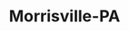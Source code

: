 ---
title: Morrisville-PA
slug: morrisville-pa
f_state:
- cms/state/pennsylvania.md
f_locations:
- cms/payday-loan/apple-check-cashing-4660.md
- cms/payday-loan/apple-check-cashing-4661.md
- cms/payday-loan/apple-check-cashing-ticketown-4662.md
- cms/payday-loan/cash-today-inc-8805.md
- cms/payday-loan/diamond-check-15801.md
- cms/payday-loan/diamond-check-cashing-15808.md
- cms/payday-loan/global-currency-svcs-pa-llc-19013.md
- cms/payday-loan/united-check-cashing-28118.md
- cms/payday-loan/united-cut-rate-store-28195.md
- cms/payday-loan/united-cut-rate-store-28196.md
updated-on: '2024-05-30T13:41:28.615Z'
created-on: '2024-05-30T13:41:28.615Z'
published-on: '2024-05-30T13:54:32.469Z'
f_city: Morrisville
layout: '[city].html'
tags: city
---